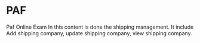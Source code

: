 # PAF
Paf Online Exam
In this content is done the shipping management. It include Add shipping company, update shipping company, view shipping company.
